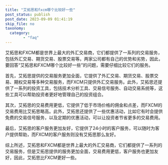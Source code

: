 ```yaml
---
title: "艾拓思和fxcm哪个比较好一些"
post_status: publish
post_date: 2023-09-09 01:41:19
skip_file: no
taxonomy:
  category:
        - "faq"
---
```


艾拓思和FXCM都是世界上最大的外汇交易商，它们都提供了一系列的交易服务，包括外汇交易、期货交易、股票交易等。两家公司都有自己的优势和劣势，因此，要回答“艾拓思和FXCM哪个比较好一些”的问题，需要仔细比较它们的服务。

首先，艾拓思提供的交易服务更加全面，它提供了外汇交易、期货交易、股票交易、期权交易等多种交易服务，而FXCM只提供外汇交易服务。此外，艾拓思还提供了一系列的投资工具，包括技术分析工具、交易信号服务、自动交易系统等，这些工具可以帮助投资者更好地管理自己的投资组合。

其次，艾拓思的交易费用更低，它提供了低于市场价格的佣金和点差，而FXCM的交易费用比艾拓思略高。此外，艾拓思还提供了一些优惠活动，比如它有时会提供免费的交易信号服务，以及定期的优惠活动，可以让投资者节省更多的交易费用。

最后，艾拓思的客户服务更加友好，它提供了24小时的客户服务，可以随时为客户提供帮助，而FXCM的客户服务则没有艾拓思那么友好。

综上所述，艾拓思和FXCM都是世界上最大的外汇交易商，它们都提供了一系列的交易服务，但是艾拓思提供的服务更加全面，交易费用更低，客户服务也更加友好，因此，艾拓思比FXCM更好一些。
